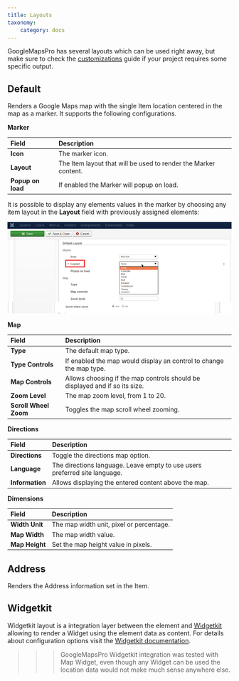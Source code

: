 ```yaml
---
title: Layouts
taxonomy:
    category: docs
---
```


GoogleMapsPro has several layouts which can be used right away, but make sure to check the [customizations](/elements/googlemapspro/advanced/customizations) guide if your project requires some specific output.

## Default

Renders a Google Maps map with the single Item location centered in the map as a marker. It supports the following configurations.

**Marker**

| Field       | Description |
| :---------- | :---------- |
| **Icon** | The marker icon. |
| **Layout** | The Item layout that will be used to render the Marker content. |
| **Popup on load** | If enabled the Marker will popup on load. |

It is possible to display any elements values in the marker by choosing any item layout in the **Layout** field with previously assigned elements: 
 
![Google Maps Pro Element Configuration](marker-layout.png)

**Map**

| Field       | Description |
| :---------- | :---------- |
| **Type** | The default map type. |
| **Type Controls** | If enabled the map would display an control to change the map type. |
| **Map Controls** | Allows choosing if the map controls should be displayed and if so its size. |
| **Zoom Level** | The map zoom level, from 1 to 20. |
| **Scroll Wheel Zoom** | Toggles the map scroll wheel zooming. |

**Directions**

| Field       | Description |
| :---------- | :---------- |
| **Directions** | Toggle the directions map option. |
| **Language** | The directions language. Leave empty to use users preferred site language. |
| **Information** | Allows displaying the entered content above the map. |

**Dimensions**

| Field       | Description |
| :---------- | :---------- |
| **Width Unit** | The map width unit, pixel or percentage. |
| **Map Width** | The map width value. |
| **Map Height** | Set the map height value in pixels. |

## Address

Renders the Address information set in the Item.

## Widgetkit

Widgetkit layout is a integration layer between the element and [Widgetkit](http://yootheme.com/widgetkit) allowing to render a Widget using the element data as content. For details about configuration options visit the [Widgetkit documentation](http://yootheme.com/widgetkit/documentation).

>>> GoogleMapsPro Widgetkit integration was tested with Map Widget, even though any Widget can be used the location data would not make much sense anywhere else.
